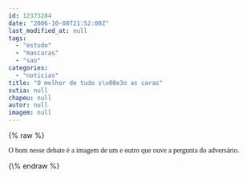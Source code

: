 ```yaml
---
id: 12373284
date: "2006-10-08T21:52:00Z"
last_modified_at: null
tags:
  - "estudo"
  - "mascaras"
  - "sao"
categories:
  - "noticias"
title: "O melhor de tudo s\u00e3o as caras"
sutia: null
chapeu: null
autor: null
imagem: null
---
```

{\% raw %}
<p><FONT face=Verdana>O bom nesse debate é a imagem de um e outro que ouve a pergunta do adversário.</FONT> </p>
{\% endraw %}